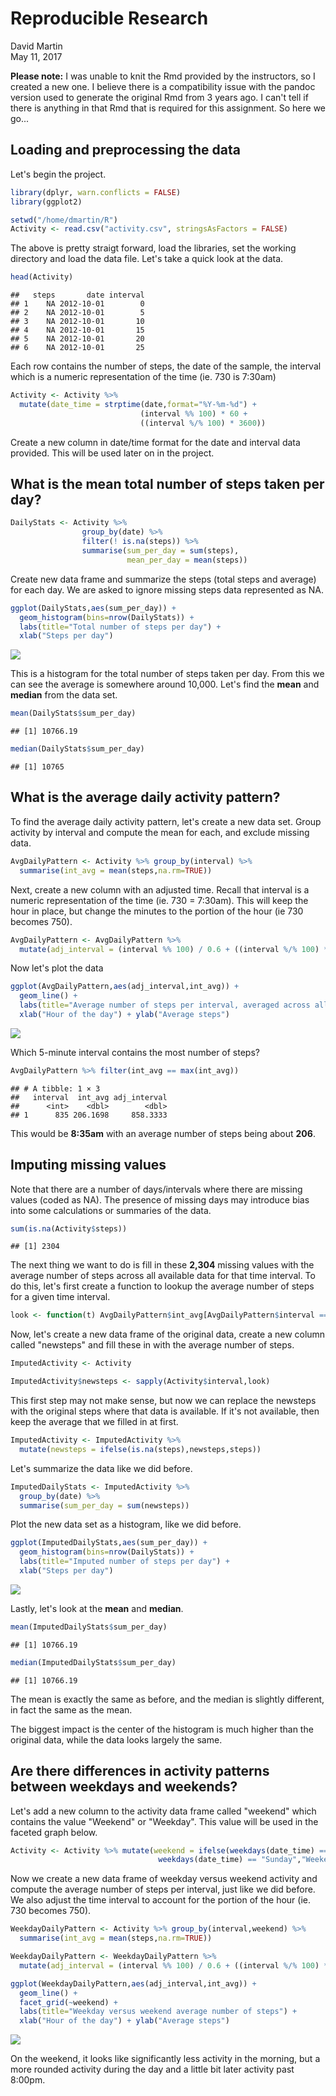 # Reproducible Research
David Martin  
May 11, 2017  



**Please note:** I was unable to knit the Rmd provided by the instructors, so I created a new one.  I believe there is a compatibility issue with the pandoc version used to generate the original Rmd from 3 years ago.  I can't tell if there is anything in that Rmd that is required for this assignment.  So here we go...


## Loading and preprocessing the data

Let's begin the project.


```r
library(dplyr, warn.conflicts = FALSE)
library(ggplot2)

setwd("/home/dmartin/R")
Activity <- read.csv("activity.csv", stringsAsFactors = FALSE)
```

The above is pretty straigt forward, load the libraries, set the working directory and load the data file.  Let's take a quick look at the data.


```r
head(Activity)
```

```
##   steps       date interval
## 1    NA 2012-10-01        0
## 2    NA 2012-10-01        5
## 3    NA 2012-10-01       10
## 4    NA 2012-10-01       15
## 5    NA 2012-10-01       20
## 6    NA 2012-10-01       25
```

Each row contains the number of steps, the date of the sample, the interval which is a numeric representation of the time (ie. 730 is 7:30am)


```r
Activity <- Activity %>%
  mutate(date_time = strptime(date,format="%Y-%m-%d") +
                             (interval %% 100) * 60 +
                             ((interval %/% 100) * 3600))
```

Create a new column in date/time format for the date and interval data provided.  This will be used later on in the project.



## What is the mean total number of steps taken per day?


```r
DailyStats <- Activity %>%
                group_by(date) %>%
                filter(! is.na(steps)) %>%
                summarise(sum_per_day = sum(steps),
                          mean_per_day = mean(steps))
```

Create new data frame and summarize the steps (total steps and average) for each day.  We are asked to ignore missing steps data represented as NA.


```r
ggplot(DailyStats,aes(sum_per_day)) +
  geom_histogram(bins=nrow(DailyStats)) +
  labs(title="Total number of steps per day") +
  xlab("Steps per day")
```

![](Project_files/figure-html/avg_num_steps-1.png)<!-- -->

This is a histogram for the total number of steps taken per day.  From this we can see the average is somewhere around 10,000.  Let's find the **mean** and **median** from the data set.


```r
mean(DailyStats$sum_per_day)
```

```
## [1] 10766.19
```

```r
median(DailyStats$sum_per_day)
```

```
## [1] 10765
```



## What is the average daily activity pattern?

To find the average daily activity pattern, let's create a new data set.  Group activity by interval and compute the mean for each, and exclude missing data.


```r
AvgDailyPattern <- Activity %>% group_by(interval) %>%
  summarise(int_avg = mean(steps,na.rm=TRUE))
```

Next, create a new column with an adjusted time.  Recall that interval is a numeric representation of the time (ie. 730 = 7:30am).  This will keep the hour in place, but change the minutes to the portion of the hour (ie 730 becomes 750).


```r
AvgDailyPattern <- AvgDailyPattern %>%
  mutate(adj_interval = (interval %% 100) / 0.6 + ((interval %/% 100) * 100))
```

Now let's plot the data


```r
ggplot(AvgDailyPattern,aes(adj_interval,int_avg)) +
  geom_line() +
  labs(title="Average number of steps per interval, averaged across all days") +
  xlab("Hour of the day") + ylab("Average steps")
```

![](Project_files/figure-html/plot_avg_steps-1.png)<!-- -->

Which 5-minute interval contains the most number of steps?


```r
AvgDailyPattern %>% filter(int_avg == max(int_avg))
```

```
## # A tibble: 1 × 3
##   interval  int_avg adj_interval
##      <int>    <dbl>        <dbl>
## 1      835 206.1698     858.3333
```

This would be **8:35am** with an average number of steps being about **206**.




## Imputing missing values

Note that there are a number of days/intervals where there are missing values (coded as NA). The presence of missing days may introduce bias into some calculations or summaries of the data.


```r
sum(is.na(Activity$steps))
```

```
## [1] 2304
```

The next thing we want to do is fill in these **2,304** missing values with the average number of steps across all available data for that time interval.  To do this, let's first create a function to lookup the average number of steps for a given time interval.


```r
look <- function(t) AvgDailyPattern$int_avg[AvgDailyPattern$interval == t]
```

Now, let's create a new data frame of the original data, create a new column called "newsteps" and fill these in with the average number of steps.


```r
ImputedActivity <- Activity

ImputedActivity$newsteps <- sapply(Activity$interval,look)
```

This first step may not make sense, but now we can replace the newsteps with the original steps where that data is available.  If it's not available, then keep the average that we filled in at first.


```r
ImputedActivity <- ImputedActivity %>%
  mutate(newsteps = ifelse(is.na(steps),newsteps,steps))
```

Let's summarize the data like we did before.


```r
ImputedDailyStats <- ImputedActivity %>%
  group_by(date) %>%
  summarise(sum_per_day = sum(newsteps))
```

Plot the new data set as a histogram, like we did before.


```r
ggplot(ImputedDailyStats,aes(sum_per_day)) +
  geom_histogram(bins=nrow(DailyStats)) +
  labs(title="Imputed number of steps per day") +
  xlab("Steps per day")
```

![](Project_files/figure-html/imputed_daily_plot-1.png)<!-- -->

Lastly, let's look at the **mean** and **median**.


```r
mean(ImputedDailyStats$sum_per_day)
```

```
## [1] 10766.19
```

```r
median(ImputedDailyStats$sum_per_day)
```

```
## [1] 10766.19
```

The mean is exactly the same as before, and the median is slightly different, in fact the same as the mean.

The biggest impact is the center of the histogram is much higher than the original data, while the data looks largely the same.



## Are there differences in activity patterns between weekdays and weekends?

Let's add a new column to the activity data frame called "weekend" which contains the value "Weekend" or "Weekday".  This value will be used in the faceted graph below.


```r
Activity <- Activity %>% mutate(weekend = ifelse(weekdays(date_time) == "Saturday" |
                                 weekdays(date_time) == "Sunday","Weekend","Weekday"))
```

Now we create a new data frame of weekday versus weekend activity and compute the average number of steps per interval, just like we did before.  We also adjust the time interval to account for the portion of the hour (ie. 730 becomes 750).


```r
WeekdayDailyPattern <- Activity %>% group_by(interval,weekend) %>%
  summarise(int_avg = mean(steps,na.rm=TRUE))

WeekdayDailyPattern <- WeekdayDailyPattern %>%
  mutate(adj_interval = (interval %% 100) / 0.6 + ((interval %/% 100) * 100))
```


```r
ggplot(WeekdayDailyPattern,aes(adj_interval,int_avg)) +
  geom_line() +
  facet_grid(~weekend) +
  labs(title="Weekday versus weekend average number of steps") +
  xlab("Hour of the day") + ylab("Average steps")
```

![](Project_files/figure-html/faceted_plot-1.png)<!-- -->

On the weekend, it looks like significantly less activity in the morning, but a more rounded activity during the day and a little bit later activity past 8:00pm.



